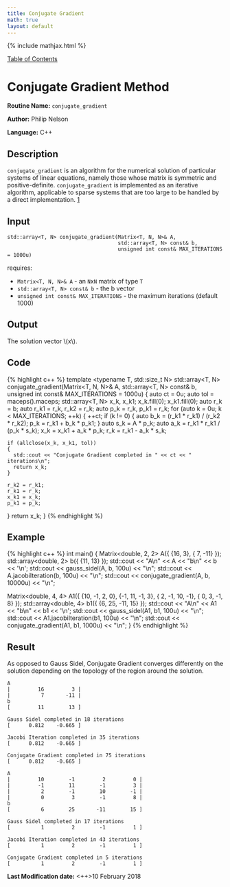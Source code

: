 ```yaml
---
title: Conjugate Gradient
math: true
layout: default
---
```


{% include mathjax.html %}

<a href="https://philipnelson5.github.io/MATH5620/SoftwareManual"> Table of Contents </a>
# Conjugate Gradient Method

**Routine Name:** `conjugate_gradient`

**Author:** Philip Nelson

**Language:** C++

## Description

`conjugate_gradient` is an algorithm for the numerical solution of particular systems of linear equations, namely those whose matrix is symmetric and positive-definite. `conjugate_gradient` is implemented as an iterative algorithm, applicable to sparse systems that are too large to be handled by a direct implementation. [1](https://en.wikipedia.org/wiki/Conjugate_gradient_method)

## Input


```
std::array<T, N> conjugate_gradient(Matrix<T, N, N>& A,
                                    std::array<T, N> const& b,
                                    unsigned int const& MAX_ITERATIONS = 1000u)
```
requires:

* `Matrix<T, N, N>& A` - an `N`x`N` matrix of type `T`
* `std::array<T, N> const& b` - the b vector
* `unsigned int const& MAX_ITERATIONS` - the maximum iterations (default 1000)

## Output

The solution vector \\(x\\).

## Code
{% highlight c++ %}
template <typename T, std::size_t N>
std::array<T, N> conjugate_gradient(Matrix<T, N, N>& A,
                                    std::array<T, N> const& b,
                                    unsigned int const& MAX_ITERATIONS = 1000u)
{
  auto ct = 0u;
  auto tol = maceps<T>().maceps;
  std::array<T, N> x_k, x_k1;
  x_k.fill(0);
  x_k1.fill(0);
  auto r_k = b;
  auto r_k1 = r_k, r_k2 = r_k;
  auto p_k = r_k, p_k1 = r_k;
  for (auto k = 0u; k < MAX_ITERATIONS; ++k)
  {
    ++ct;
    if (k != 0)
    {
      auto b_k = (r_k1 * r_k1) / (r_k2 * r_k2);
      p_k = r_k1 + b_k * p_k1;
    }
    auto s_k = A * p_k;
    auto a_k = r_k1 * r_k1 / (p_k * s_k);
    x_k = x_k1 + a_k * p_k;
    r_k = r_k1 - a_k * s_k;

    if (allclose(x_k, x_k1, tol))
    {
      std::cout << "Conjugate Gradient completed in " << ct << " iterations\n";
      return x_k;
    }

    r_k2 = r_k1;
    r_k1 = r_k;
    x_k1 = x_k;
    p_k1 = p_k;
  }
  return x_k;
}
{% endhighlight %}

## Example
{% highlight c++ %}
int main()
{
  Matrix<double, 2, 2> A({
      {16,   3},
      { 7, -11}
      });
  std::array<double, 2> b({
      {11, 13}
      });
  std::cout << "A\n" << A << "b\n" << b << '\n';
  std::cout << gauss_sidel(A, b, 100u) << "\n";
  std::cout << A.jacobiIteration(b, 100u) << "\n";
  std::cout << conjugate_gradient(A, b, 10000u) << "\n";

  Matrix<double, 4, 4> A1({
      {10, -1,  2,  0},
      {-1, 11, -1,  3},
      { 2, -1, 10, -1},
      { 0,  3, -1,  8}
      });
  std::array<double, 4> b1({
      {6, 25, -11, 15}
      });
  std::cout << "A\n" << A1 << "b\n" << b1 << '\n';
  std::cout << gauss_sidel(A1, b1, 100u) << "\n";
  std::cout << A1.jacobiIteration(b1, 100u) << "\n";
  std::cout << conjugate_gradient(A1, b1, 1000u) << "\n";
}
{% endhighlight %}

## Result
As opposed to Gauss Sidel, Conjugate Gradient converges differently on the solution depending on the topology of the region around the solution.
```
A
|         16         3 |
|          7       -11 |
b
[         11        13 ]

Gauss Sidel completed in 18 iterations
[      0.812    -0.665 ]

Jacobi Iteration completed in 35 iterations
[      0.812    -0.665 ]

Conjugate Gradient completed in 75 iterations
[      0.812    -0.665 ]

A
|         10        -1         2         0 |
|         -1        11        -1         3 |
|          2        -1        10        -1 |
|          0         3        -1         8 |
b
[          6        25       -11        15 ]

Gauss Sidel completed in 17 iterations
[          1         2        -1         1 ]

Jacobi Iteration completed in 43 iterations
[          1         2        -1         1 ]

Conjugate Gradient completed in 5 iterations
[          1         2        -1         1 ]
```

**Last Modification date:** <++>10 February 2018
